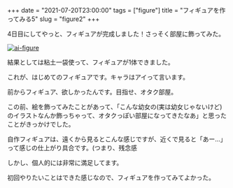 +++
date = "2021-07-20T23:00:00"
tags = ["figure"]
title = "フィギュアを作ってみる5"
slug = "figure2"
+++

4日目にしてやっと、フィギュアが完成しました！さっそく部屋に飾ってみた。

<a href="https://raw.githubusercontent.com/syui/img/master/other/figure_make_08.png"><img src="https://raw.githubusercontent.com/syui/img/master/other/figure_make_08.png" alt="ai-figure"/></a>

結果としては粘土一袋使って、フィギュアが1体できました。

これが、はじめてのフィギュアです。キャラはアイって言います。

前からフィギュア、欲しかったんです。目指せ、オタク部屋。

この前、絵を飾ってみたことがあって、「こんな幼女の(実は幼女じゃないけど)のイラストなんか飾っちゃって、オタクっぽい部屋になってきたなあ」と思ったことがきっかけでした。

自作フィギュアは、遠くから見るとこんな感じですが、近くで見ると「あー...」って感じの仕上がり具合です。(つまり、残念感

しかし、個人的には非常に満足してます。

初回やりたいことはできた感じなので、フィギュアを作ってみてよかった。

